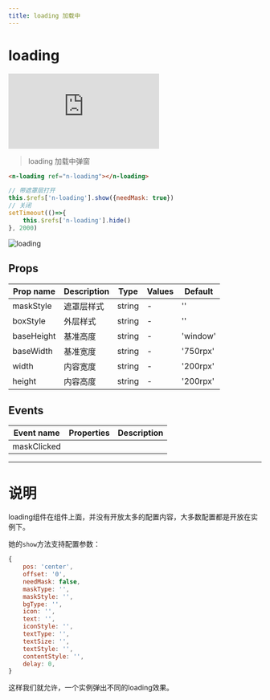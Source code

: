 ```yaml
---
title: loading 加载中
---
```


# loading

<div class="demo-box">
	<iframe scrolling="auto" frameborder="0" src="https://npro.redou.vip/h5/#/pages/pop/loading" class="demo-box-iframe"></iframe>
</div>

> loading 加载中弹窗

```html
<n-loading ref="n-loading"></n-loading>
```

```js
// 带遮罩层打开
this.$refs['n-loading'].show({needMask: true})
// 关闭
setTimeout(()=>{
	this.$refs['n-loading'].hide()
}, 2000)
```

![loading](/img/coms/loading.jpg)

## Props

| Prop name  | Description | Type   | Values | Default  |
| ---------- | ----------- | ------ | ------ | -------- |
| maskStyle  | 遮罩层样式  | string | -      | ''       |
| boxStyle   | 外层样式    | string | -      | ''       |
| baseHeight | 基准高度    | string | -      | 'window' |
| baseWidth  | 基准宽度    | string | -      | '750rpx' |
| width      | 内容宽度    | string | -      | '200rpx' |
| height     | 内容高度    | string | -      | '200rpx' |

## Events

| Event name  | Properties | Description |
| ----------- | ---------- | ----------- |
| maskClicked |            |

---

# 说明

loading组件在组件上面，并没有开放太多的配置内容，大多数配置都是开放在实例下。

她的`show`方法支持配置参数：

```js
{
	pos: 'center',
	offset: '0',
	needMask: false,
	maskType: '',
	maskStyle: '',
	bgType: '',
	icon: '',
	text: '',
	iconStyle: '',
	textType: '',
	textSize: '',
	textStyle: '',
	contentStyle: '',
	delay: 0,
}
```

这样我们就允许，一个实例弹出不同的loading效果。
